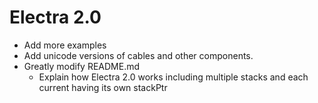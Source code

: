 # Electra 2.0

+ Add more examples
+ Add unicode versions of cables and other components.
+ Greatly modify README.md
    + Explain how Electra 2.0 works including multiple stacks and each current having its own stackPtr
